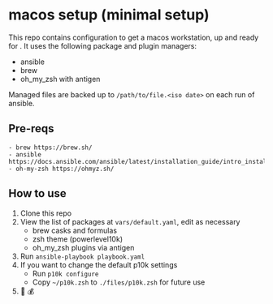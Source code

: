 # macos setup (minimal setup)

This repo contains configuration to get a macos workstation, up and ready for . It uses the following package and plugin managers:
- ansible
- brew
- oh_my_zsh with antigen

Managed files are backed up to `/path/to/file.<iso date>` on each run of ansible.

## Pre-reqs
```bash'
- brew https://brew.sh/
- ansible https://docs.ansible.com/ansible/latest/installation_guide/intro_installation.html
- oh-my-zsh https://ohmyz.sh/
```

## How to use
1. Clone this repo
2. View the list of packages at `vars/default.yaml`, edit as necessary
    - brew casks and formulas
    - zsh theme (powerlevel10k)
    - oh_my_zsh plugins via antigen
3. Run `ansible-playbook playbook.yaml`
4. If you want to change the default p10k settings
    - Run `p10k configure`
    - Copy `~/p10k.zsh` to `./files/p10k.zsh` for future use 
5. 💎 💰